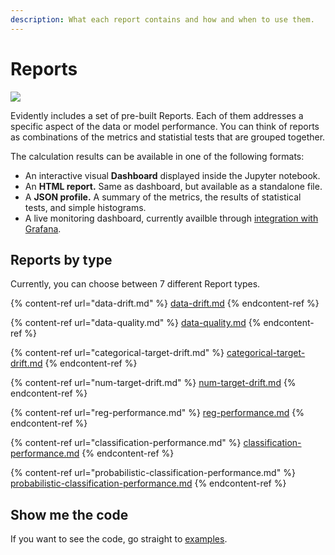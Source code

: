 ```yaml
---
description: What each report contains and how and when to use them.
---
```


# Reports

![](../.gitbook/assets/image%20(2).png)

Evidently includes a set of pre-built Reports. Each of them addresses a specific aspect of the data or model performance. You can think of reports as combinations of the metrics and statistial tests that are grouped together.  

The calculation results can be available in one of the following formats:

* An interactive visual **Dashboard** displayed inside the Jupyter notebook.
* An **HTML report.** Same as dashboard, but available as a standalone file.
* A **JSON profile.** A summary of the metrics, the results of statistical tests, and simple histograms.
* A live monitoring dashboard, currently availble through [integration with Grafana](../integrations/evidently-and-grafana.md).

## Reports by type

Currently, you can choose between 7 different Report types.

{% content-ref url="data-drift.md" %}
[data-drift.md](data-drift.md)
{% endcontent-ref %}

{% content-ref url="data-quality.md" %}
[data-quality.md](data-quality.md)
{% endcontent-ref %}

{% content-ref url="categorical-target-drift.md" %}
[categorical-target-drift.md](categorical-target-drift.md)
{% endcontent-ref %}

{% content-ref url="num-target-drift.md" %}
[num-target-drift.md](num-target-drift.md)
{% endcontent-ref %}

{% content-ref url="reg-performance.md" %}
[reg-performance.md](reg-performance.md)
{% endcontent-ref %}

{% content-ref url="classification-performance.md" %}
[classification-performance.md](classification-performance.md)
{% endcontent-ref %}

{% content-ref url="probabilistic-classification-performance.md" %}
[probabilistic-classification-performance.md](probabilistic-classification-performance.md)
{% endcontent-ref %}

## Show me the code

If you want to see the code, go straight to [examples](../get-started/examples.md).

